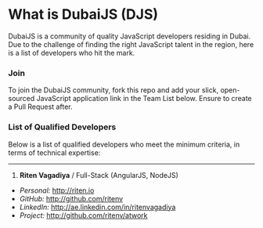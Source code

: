 # What is DubaiJS (DJS)

DubaiJS is a community of quality JavaScript developers residing in Dubai. Due to the challenge of finding the right JavaScript talent in the region, here is a list of developers who hit the mark.

### Join

To join the DubaiJS community, fork this repo and add your slick, open-sourced JavaScript application link in the Team List below. Ensure to create a Pull Request after.

### List of Qualified Developers

Below is a list of qualified developers who meet the minimum criteria, in terms of technical expertise:

------------

1. **Riten Vagadiya**
/ Full-Stack (AngularJS, NodeJS)

- *Personal:* http://riten.io
- *GitHub:* http://github.com/ritenv
- *LinkedIn:* http://ae.linkedin.com/in/ritenvagadiya
- *Project:* http://github.com/ritenv/atwork
